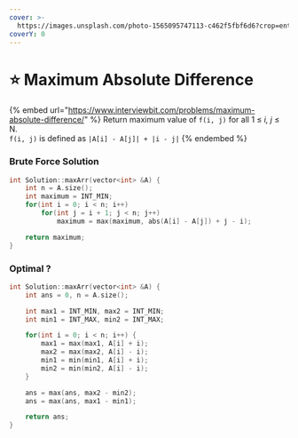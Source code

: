 ```yaml
---
cover: >-
  https://images.unsplash.com/photo-1565095747113-c462f5fbf6d6?crop=entropy&cs=tinysrgb&fm=jpg&ixid=MnwxOTcwMjR8MHwxfHNlYXJjaHwxfHxkaWZmZXJlbmNlfGVufDB8fHx8MTY1OTM3OTcwOQ&ixlib=rb-1.2.1&q=80
coverY: 0
---
```


# ⭐ Maximum Absolute Difference

{% embed url="https://www.interviewbit.com/problems/maximum-absolute-difference/" %}
Return maximum value of `f(i, j)` for all 1 ≤ _i, j_ ≤ N.\
`f(i, j)` is defined as `|A[i] - A[j]| + |i - j|`
{% endembed %}

### Brute Force Solution

```cpp
int Solution::maxArr(vector<int> &A) {
    int n = A.size();
    int maximum = INT_MIN;
    for(int i = 0; i < n; i++)
        for(int j = i + 1; j < n; j++)
            maximum = max(maximum, abs(A[i] - A[j]) + j - i);

    return maximum;
}
```

### Optimal ?

```cpp
int Solution::maxArr(vector<int> &A) {
    int ans = 0, n = A.size();

    int max1 = INT_MIN, max2 = INT_MIN;
    int min1 = INT_MAX, min2 = INT_MAX;

    for(int i = 0; i < n; i++) {
        max1 = max(max1, A[i] + i);
        max2 = max(max2, A[i] - i);
        min1 = min(min1, A[i] + i);
        min2 = min(min2, A[i] - i);
    }

    ans = max(ans, max2 - min2);
    ans = max(ans, max1 - min1);

    return ans;
}
```
